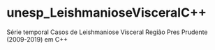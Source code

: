 # unesp_LeishmanioseVisceralC++
Série temporal Casos de Leishmaniose Visceral Região Pres Prudente (2009-2019) em C++
